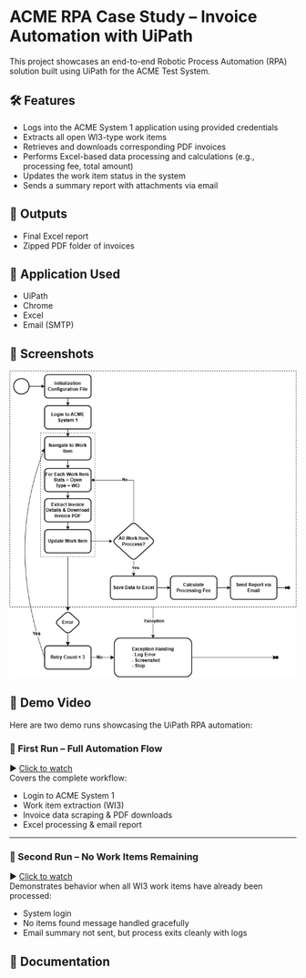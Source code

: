 # ACME RPA Case Study – Invoice Automation with UiPath

This project showcases an end-to-end Robotic Process Automation (RPA) solution built using UiPath for the ACME Test System.

## 🛠 Features
- Logs into the ACME System 1 application using provided credentials
- Extracts all open WI3-type work items
- Retrieves and downloads corresponding PDF invoices
- Performs Excel-based data processing and calculations (e.g., processing fee, total amount)
- Updates the work item status in the system
- Sends a summary report with attachments via email

## 📂 Outputs
- Final Excel report
- Zipped PDF folder of invoices

## 🔧 Application Used
- UiPath
- Chrome
- Excel
- Email (SMTP)

## 📸 Screenshots
![Workflow Diagram](assets/workflow-diagram.png)

## 🎥 Demo Video
Here are two demo runs showcasing the UiPath RPA automation:

### 🔹 First Run – Full Automation Flow
▶️ [Click to watch](assets/First%20Run.mp4)  
Covers the complete workflow:
- Login to ACME System 1
- Work item extraction (WI3)
- Invoice data scraping & PDF downloads
- Excel processing & email report

---

### 🔹 Second Run – No Work Items Remaining
▶️ [Click to watch](assets/Second%20Run.mp4)  
Demonstrates behavior when all WI3 work items have already been processed:
- System login
- No items found message handled gracefully
- Email summary not sent, but process exits cleanly with logs

## 📄 Documentation
